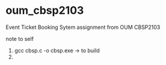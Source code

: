 # oum_cbsp2103
Event Ticket Booking Sytem assignment from OUM CBSP2103


note to self
1. gcc cbsp.c -o cbsp.exe -> to build
2. 
